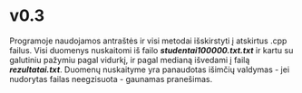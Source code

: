 # v0.3

Programoje naudojamos antraštės ir visi metodai išskirstyti į atskirtus .cpp failus.
Visi duomenys nuskaitomi iš failo ***studentai100000.txt.txt*** ir kartu su galutiniu pažymiu pagal vidurkį, ir pagal medianą išvedami į failą ***rezultatai.txt***.
Duomenų nuskaityme yra panaudotas išimčių valdymas - jei nudorytas failas neegzisuota - gaunamas pranešimas.
